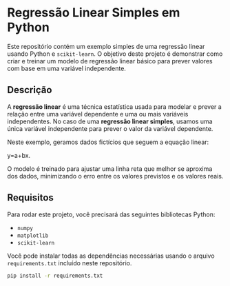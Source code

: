 # Regressão Linear Simples em Python

Este repositório contém um exemplo simples de uma regressão linear usando Python e `scikit-learn`. O objetivo deste projeto é demonstrar como criar e treinar um modelo de regressão linear básico para prever valores com base em uma variável independente.

## Descrição

A **regressão linear** é uma técnica estatística usada para modelar e prever a relação entre uma variável dependente e uma ou mais variáveis independentes. No caso de uma **regressão linear simples**, usamos uma única variável independente para prever o valor da variável dependente.

Neste exemplo, geramos dados fictícios que seguem a equação linear:

 y=a+bx.

O modelo é treinado para ajustar uma linha reta que melhor se aproxima dos dados, minimizando o erro entre os valores previstos e os valores reais.

## Requisitos

Para rodar este projeto, você precisará das seguintes bibliotecas Python:

- `numpy`
- `matplotlib`
- `scikit-learn`

Você pode instalar todas as dependências necessárias usando o arquivo `requirements.txt` incluído neste repositório.

```bash
pip install -r requirements.txt
